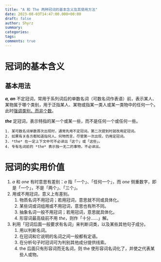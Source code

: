 ```yaml
---
title: "A 和 The 两种冠词的基本含义及其使用方法"
date: 2023-08-03T14:47:00.000+00:00
draft: false
author: Shyrz
summary:
categories: 
tags: 
comments: true
---
```

# 冠词的基本含义

## 基本用法

***a, an*** 
不定冠词，常用于系列词后的单数名词（可数名词作表语）前，表示某人、某物属于哪个类别，用于泛指某人、某物或指某一类人或某一类物中的任何一个。此时<u>强调类别，而非个数</u>。

***the***
定冠词，表示特指的某一个或某一些，而不是任何一个或任何一些。

```ad-tip
1. 某可数名词单数首次出现时，通常先用不定冠词。第二次提到时就改用定冠词。
2. 如果有关各方都知道指何人、何物而言，尽管第一次出现，仍用定冠词。
3. *the* 在一定上下文中可不必译出「这个」或「这些」。
4. 专有名词前的 *the* 表示独一无二的事物，不必译出。
```

# 冠词的实用价值

1. *a* 和 *one* 有时意思有差别：*a* 指「一个」、「任何一个」，而 *one* 侧重数字，即是「一个」，不是「两个」、「三个」。
2. 用或不用冠词，意义上有差别。
	1. 物质名词不用冠词；若用冠词，意思就不同或具体化。
	2. 某些词或词组用或不用冠词，意思也有所不同。
	3. 抽象名词一般不用冠词；若用冠词，意思就具体化。
	4. 形容词最高级前不用 *the*，则作「十分……」解。
3. 利用「冠词后面一般要求有名词」来判断词类，以及某些其他句子成分。
	1. 用以判断名词。
	2. 在冠词和它说明的名词之间一般都有定语。
	3. 在分析句子时冠词可为判别其他成分提供线索。
	4. the 后面只有形容词而无名词，则 the 使形容词名词化了，并使之代表某些人或物。